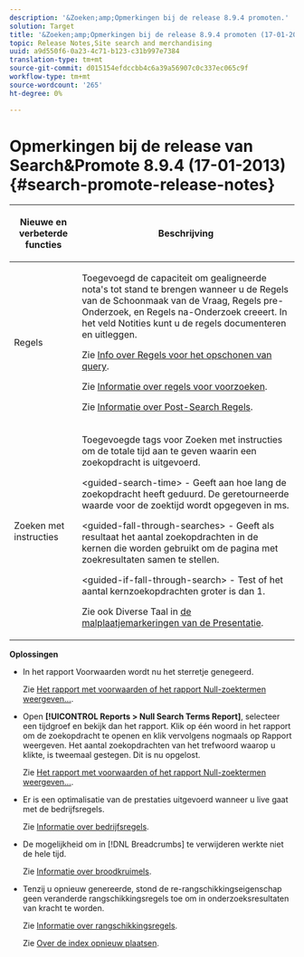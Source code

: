 ```yaml
---
description: '&Zoeken;amp;Opmerkingen bij de release 8.9.4 promoten.'
solution: Target
title: '&Zoeken;amp;Opmerkingen bij de release 8.9.4 promoten (17-01-2013)'
topic: Release Notes,Site search and merchandising
uuid: a9d550f6-0a23-4c71-b123-c31b997e7384
translation-type: tm+mt
source-git-commit: d015154efdccbb4c6a39a56907c0c337ec065c9f
workflow-type: tm+mt
source-wordcount: '265'
ht-degree: 0%

---
```



# Opmerkingen bij de release van Search&amp;Promote 8.9.4 (17-01-2013){#search-promote-release-notes}

<table> 
 <thead> 
  <tr> 
   <th colname="col1" class="entry"> <p>Nieuwe en verbeterde functies </p> </th> 
   <th colname="col2" class="entry"> <p>Beschrijving </p> </th> 
  </tr> 
 </thead>
 <tbody> 
  <tr> 
   <td colname="col1"> <p>Regels </p> </td> 
   <td colname="col2"> <p> Toegevoegd de capaciteit om gealigneerde nota's tot stand te brengen wanneer u de Regels van de Schoonmaak van de Vraag, Regels pre-Onderzoek, en Regels na-Onderzoek creeert. In het veld Notities kunt u de regels documenteren en uitleggen. </p> <p>Zie <a href="../c-about-rules-menu/c-about-query-cleaning-rules.md#concept_17F3CDDC3C8A4128AF092A82B777B86C" format="dita" scope="local"> Info over Regels voor het opschonen van query</a>. </p> <p>Zie <a href="../c-about-rules-menu/c-about-pre-search-rules.md#concept_5BF84BB6FACB4645BA9CB7496A01CD1F" format="dita" scope="local"> Informatie over regels voor voorzoeken</a>. </p> <p>Zie <a href="../c-about-rules-menu/c-about-post-search-rules.md#concept_AF6ADFCC0ADF4A788003964939917FDE" format="dita" scope="local"> Informatie over Post-Search Regels</a>. </p> </td> 
  </tr> 
  <tr> 
   <td colname="col1"> <p>Zoeken met instructies </p> </td> 
   <td colname="col2"> <p> Toegevoegde tags voor Zoeken met instructies om de totale tijd aan te geven waarin een zoekopdracht is uitgevoerd. </p> <p> <span class="codeph"> &lt;guided-search-time&gt;</span> - Geeft aan hoe lang de zoekopdracht heeft geduurd. De geretourneerde waarde voor de zoektijd wordt opgegeven in ms. </p> <p> <span class="codeph"> &lt;guided-fall-through-searches&gt;</span> - Geeft als resultaat het aantal zoekopdrachten in de kernen die worden gebruikt om de pagina met zoekresultaten samen te stellen. </p> <p> <span class="codeph"> &lt;guided-if-fall-through-search&gt;</span> - Test of het aantal kernzoekopdrachten groter is dan 1. </p> <p>Zie ook Diverse Taal in <a href="../c-appendices/c-templates.md#reference_F1BBF616BCEC4AD7B2548ECD3CA74C64" format="dita" scope="local"> de malplaatjemarkeringen van de Presentatie</a>. </p> </td> 
  </tr> 
 </tbody> 
</table>

**Oplossingen**

* In het rapport Voorwaarden wordt nu het sterretje genegeerd.

   Zie [Het rapport met voorwaarden of het rapport Null-zoektermen weergeven...](../c-about-reports-menu/c-about-reports-menu.md#task_53B7ED1582DD4B0E8376546A7AFC789A).

* Open **[!UICONTROL Reports > Null Search Terms Report]**, selecteer een tijdgroef en bekijk dan het rapport. Klik op één woord in het rapport om de zoekopdracht te openen en klik vervolgens nogmaals op Rapport weergeven. Het aantal zoekopdrachten van het trefwoord waarop u klikte, is tweemaal gestegen. Dit is nu opgelost.

   Zie [Het rapport met voorwaarden of het rapport Null-zoektermen weergeven...](../c-about-reports-menu/c-about-reports-menu.md#task_53B7ED1582DD4B0E8376546A7AFC789A).

* Er is een optimalisatie van de prestaties uitgevoerd wanneer u live gaat met de bedrijfsregels.

   Zie [Informatie over bedrijfsregels](../c-about-rules-menu/c-about-business-rules.md#concept_2A93D76216754D3D8412CDEA00BD26BD).

* De mogelijkheid om in [!DNL Breadcrumbs] te verwijderen werkte niet de hele tijd.

   Zie [Informatie over broodkruimels](../c-about-design-menu/c-about-breadcrumbs.md#concept_FB8A943C594A4A1593B118141DA61F03).

* Tenzij u opnieuw genereerde, stond de re-rangschikkingseigenschap geen veranderde rangschikkingsregels toe om in onderzoeksresultaten van kracht te worden.

   Zie [Informatie over rangschikkingsregels](../c-about-rules-menu/c-about-ranking-rules.md#concept_F555C076759B4E81B925441CFE707397).

   Zie [Over de index opnieuw plaatsen](../c-about-index-menu/c-about-re-rank-index.md#concept_147B0A9FCD51451787DA898E06F7C692).

